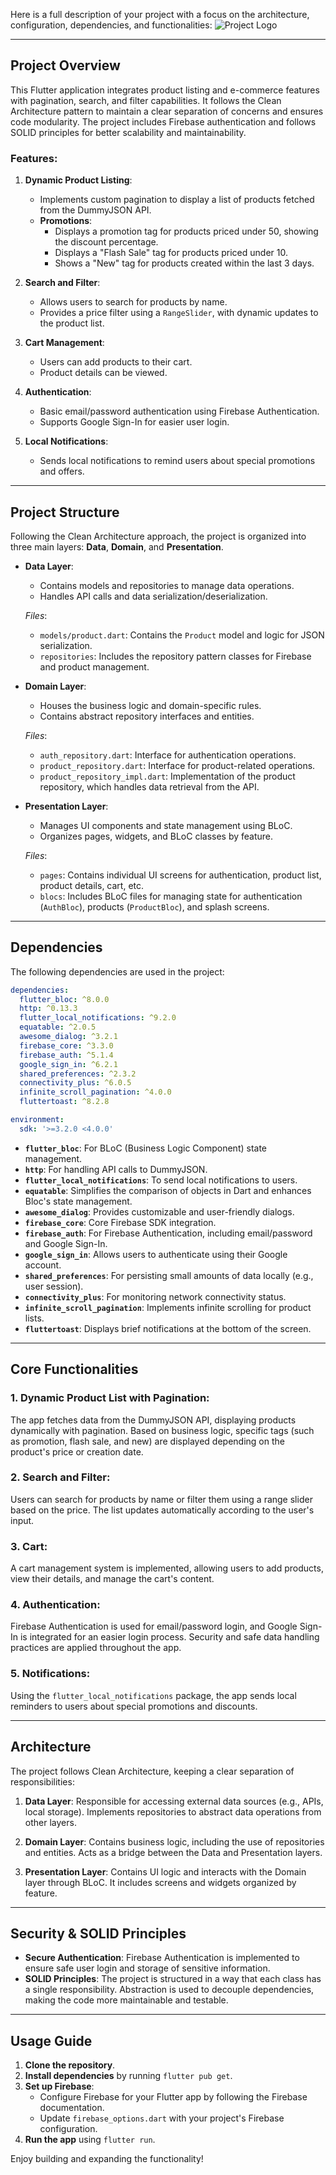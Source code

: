 Here is a full description of your project with a focus on the architecture, configuration, dependencies, and functionalities:
![Project Logo](assets/images/logo.png)

---

## Project Overview

This Flutter application integrates product listing and e-commerce features with pagination, search, and filter capabilities. It follows the Clean Architecture pattern to maintain a clear separation of concerns and ensures code modularity. The project includes Firebase authentication and follows SOLID principles for better scalability and maintainability.

### Features:

1. **Dynamic Product Listing**: 
   - Implements custom pagination to display a list of products fetched from the DummyJSON API.
   - **Promotions**:
     - Displays a promotion tag for products priced under 50, showing the discount percentage.
     - Displays a "Flash Sale" tag for products priced under 10.
     - Shows a "New" tag for products created within the last 3 days.
  
2. **Search and Filter**:
   - Allows users to search for products by name.
   - Provides a price filter using a `RangeSlider`, with dynamic updates to the product list.

3. **Cart Management**: 
   - Users can add products to their cart.
   - Product details can be viewed.

4. **Authentication**: 
   - Basic email/password authentication using Firebase Authentication.
   - Supports Google Sign-In for easier user login.

5. **Local Notifications**: 
   - Sends local notifications to remind users about special promotions and offers.

---

## Project Structure

Following the Clean Architecture approach, the project is organized into three main layers: **Data**, **Domain**, and **Presentation**.

- **Data Layer**:
  - Contains models and repositories to manage data operations.
  - Handles API calls and data serialization/deserialization.
  
  *Files*:
  - `models/product.dart`: Contains the `Product` model and logic for JSON serialization.
  - `repositories`: Includes the repository pattern classes for Firebase and product management.

- **Domain Layer**:
  - Houses the business logic and domain-specific rules.
  - Contains abstract repository interfaces and entities.

  *Files*:
  - `auth_repository.dart`: Interface for authentication operations.
  - `product_repository.dart`: Interface for product-related operations.
  - `product_repository_impl.dart`: Implementation of the product repository, which handles data retrieval from the API.

- **Presentation Layer**:
  - Manages UI components and state management using BLoC.
  - Organizes pages, widgets, and BLoC classes by feature.

  *Files*:
  - `pages`: Contains individual UI screens for authentication, product list, product details, cart, etc.
  - `blocs`: Includes BLoC files for managing state for authentication (`AuthBloc`), products (`ProductBloc`), and splash screens.

---

## Dependencies

The following dependencies are used in the project:

```yaml
dependencies:
  flutter_bloc: ^8.0.0
  http: ^0.13.3
  flutter_local_notifications: ^9.2.0
  equatable: ^2.0.5
  awesome_dialog: ^3.2.1
  firebase_core: ^3.3.0
  firebase_auth: ^5.1.4
  google_sign_in: ^6.2.1
  shared_preferences: ^2.3.2
  connectivity_plus: ^6.0.5
  infinite_scroll_pagination: ^4.0.0
  fluttertoast: ^8.2.8

environment:
  sdk: '>=3.2.0 <4.0.0'
```

- **`flutter_bloc`**: For BLoC (Business Logic Component) state management.
- **`http`**: For handling API calls to DummyJSON.
- **`flutter_local_notifications`**: To send local notifications to users.
- **`equatable`**: Simplifies the comparison of objects in Dart and enhances Bloc's state management.
- **`awesome_dialog`**: Provides customizable and user-friendly dialogs.
- **`firebase_core`**: Core Firebase SDK integration.
- **`firebase_auth`**: For Firebase Authentication, including email/password and Google Sign-In.
- **`google_sign_in`**: Allows users to authenticate using their Google account.
- **`shared_preferences`**: For persisting small amounts of data locally (e.g., user session).
- **`connectivity_plus`**: For monitoring network connectivity status.
- **`infinite_scroll_pagination`**: Implements infinite scrolling for product lists.
- **`fluttertoast`**: Displays brief notifications at the bottom of the screen.

---

## Core Functionalities

### 1. **Dynamic Product List with Pagination**:
   The app fetches data from the DummyJSON API, displaying products dynamically with pagination. Based on business logic, specific tags (such as promotion, flash sale, and new) are displayed depending on the product's price or creation date.

### 2. **Search and Filter**:
   Users can search for products by name or filter them using a range slider based on the price. The list updates automatically according to the user's input.

### 3. **Cart**:
   A cart management system is implemented, allowing users to add products, view their details, and manage the cart's content.

### 4. **Authentication**:
   Firebase Authentication is used for email/password login, and Google Sign-In is integrated for an easier login process. Security and safe data handling practices are applied throughout the app.

### 5. **Notifications**:
   Using the `flutter_local_notifications` package, the app sends local reminders to users about special promotions and discounts.

---

## Architecture

The project follows Clean Architecture, keeping a clear separation of responsibilities:

1. **Data Layer**: 
   Responsible for accessing external data sources (e.g., APIs, local storage). Implements repositories to abstract data operations from other layers.

2. **Domain Layer**: 
   Contains business logic, including the use of repositories and entities. Acts as a bridge between the Data and Presentation layers.

3. **Presentation Layer**: 
   Contains UI logic and interacts with the Domain layer through BLoC. It includes screens and widgets organized by feature.

---

## Security & SOLID Principles

- **Secure Authentication**: Firebase Authentication is implemented to ensure safe user login and storage of sensitive information.
- **SOLID Principles**: The project is structured in a way that each class has a single responsibility. Abstraction is used to decouple dependencies, making the code more maintainable and testable.

---

## Usage Guide

1. **Clone the repository**.
2. **Install dependencies** by running `flutter pub get`.
3. **Set up Firebase**:
   - Configure Firebase for your Flutter app by following the Firebase documentation.
   - Update `firebase_options.dart` with your project's Firebase configuration.
4. **Run the app** using `flutter run`.

Enjoy building and expanding the functionality!
